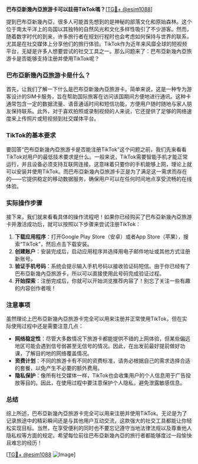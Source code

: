 **巴布亞新幾內亞旅游卡可以註冊TikTok嗎？**[[TG💪+ @esim1088](https://t.me/s/esim1088)]

提到巴布亞新幾內亞，很多人可能首先想到的是神秘的部落文化和原始森林。这个位于南太平洋上的岛国以其独特的自然风光和文化多样性吸引了不少游客。然而，随着数字时代的到来，许多旅行者在规划行程时也会考虑如何保持与世界的联系，尤其是在社交媒体上分享他们的旅行体验。TikTok作为近年来风靡全球的短视频平台，无疑是许多人想要尝试的社交工具之一。那么问题来了：巴布亞新幾內亞旅游卡是否能够支持注册并使用TikTok呢？

### 巴布亞新幾內亞旅游卡是什么？

首先，让我们了解一下什么是巴布亞新幾內亞旅游卡。简单来说，这是一种专为游客设计的SIM卡服务，旨在帮助国际旅客在访问该国期间方便地进行通讯。这种卡通常包含一定的数据流量、语音通话时间和短信功能，方便用户随时随地与家人朋友保持联系。此外，对于喜欢拍照或录制视频的人来说，它还提供了足够的网络速度来上传照片或短视频到社交媒体平台。

### TikTok的基本要求

要回答“巴布亞新幾內亞旅游卡是否能注册TikTok”这个问题之前，我们先来看看TikTok对用户的最低技术要求是什么。一般来说，TikTok需要智能手机才能正常运行，并且设备必须支持互联网连接。这意味着只要你的手机能够上网，理论上就可以安装并使用TikTok。而巴布亞新幾內亞旅游卡正是为了满足这一需求而存在的——它提供稳定的移动数据服务，确保用户可以在任何时间地点享受流畅的在线体验。

### 实际操作步骤

接下来，我们就来看看具体的操作流程吧！如果你已经购买了巴布亞新幾內亞旅游卡并激活成功后，就可以按照以下步骤来尝试注册TikTok：

1. **下载应用程序**：打开Google Play Store（安卓）或者App Store（苹果），搜索“TikTok”，然后点击下载安装。
2. **创建账户**：安装完成后，启动应用程序并选择用电子邮件地址或其他方式注册新账号。
3. **验证手机号码**：系统会提示输入手机号码以接收验证码短信。由于你已经有了巴布亞新幾內亞旅游卡，所以可以直接使用此号码完成验证过程。
4. **开始探索**：注册完成后，你就可以开始浏览推荐内容了！别忘了关注一些有趣的内容创作者哦！

### 注意事项

虽然理论上巴布亞新幾內亞旅游卡完全可以用来注册并正常使用TikTok，但在实际使用过程中还是需要注意几点：

- **网络稳定性**：尽管大多数情况下旅游卡都能提供不错的上网体验，但某些偏远地区可能会遇到信号弱甚至无信号的情况。因此，在出发前最好提前做好功课，了解目的地的网络覆盖情况。
- **资费计划**：不同的旅游卡有不同的资费标准，请务必根据自己的需求选择合适的套餐，以免产生不必要的额外费用。
- **隐私保护**：像所有社交媒体一样，TikTok也会收集用户的个人信息用于广告投放等目的。因此，在使用过程中要注意保护个人隐私，避免泄露敏感信息。

### 总结

综上所述，巴布亞新幾內亞旅游卡完全可以用来注册并使用TikTok。无论是为了记录旅途中的精彩瞬间还是与其他用户互动交流，这款强大的社交工具都能让你轻松实现目标。当然，在享受便利的同时也不要忘记遵守当地法律法规以及尊重他人隐私权等方面的规定。希望每位前往巴布亞新幾內亞的旅行者都能够度过一段愉快且难忘的经历！

[[TG💪+ @esim1088](https://t.me/s/esim1088) ![Image](https://i.postimg.cc/4NQfJmqS/Snipaste-2025-05-13-00-14-12.png)]